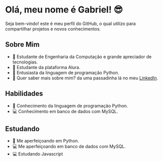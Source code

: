# Olá, meu nome é Gabriel! 😎

Seja bem-vindo! este é meu perfil do GitHub, o qual utilizo para compartilhar projetos e novos conhecimentos.

## Sobre Mim

- 📖 Estudante de Engenharia da Computação e grande apreciador de tecnologias.
- 📘 Estudante da plataforma Alura.
- 🐍 Entusiasta da linguagem de programação Python.
- 🔗 Quer saber mais sobre mim? da uma passadinha lá no meu [LinkedIn](https://www.linkedin.com/in/gabrielandradequedas/).

## Habilidades

- 🐍 Conhecimento da linguagem de programação Python.
- 💻 Conhecimento em banco de dados com MySQL.
  
## Estudando

- 🐍 Me aperfeiçoando em Python.
- 💻 Me aperfeiçoando em banco de dados com MySQL.
- 💻 Estudando Javascript
